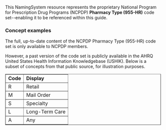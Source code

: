 ﻿This NamingSystem resource represents the proprietary National Program for Prescription Drug Programs (NCPDP) **Pharmacy Type (955-HR)** code set--enabling it to be referenced within this guide. 
<br> 
<h3>Concept examples</h3> 
The full, up-to-date content of the NCPDP Pharmacy Type (955-HR) code set is only available to NCPDP members.
 
However, a past version of the code set is publicly available in the AHRQ United States Health Information Knowledgebase (USHIK). Below is a subset of concepts from that public source, for illustration purposes.

<table border="1">
<tr><td><b>Code</b></td><td><b>Display</b></td></tr>
<tr><td>R</td><td>Retail</td></tr>
<tr><td>M</td><td>Mail Order</td></tr>
<tr><td>S</td><td>Specialty</td></tr>
<tr><td>L</td><td>Long-Term Care</td></tr>
<tr><td>A</td><td>Any</td></tr>
</table>


<br>